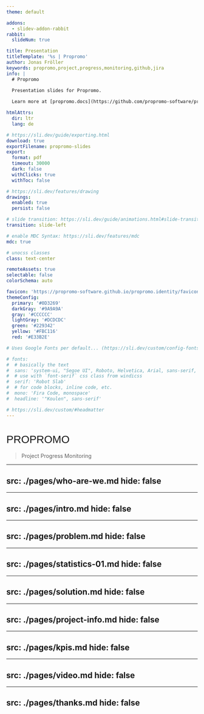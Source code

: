 ```yaml
---
theme: default

addons:
  - slidev-addon-rabbit
rabbit:
  slideNum: true

title: Presentation
titleTemplate: '%s | Propromo'
author: Jonas Fröller
keywords: propromo,project,progress,monitoring,github,jira
info: |
  # Propromo
  
  Presentation slides for Propromo.

  Learn more at [propromo.docs](https://github.com/propromo-software/propromo.docs)

htmlAttrs:
  dir: ltr
  lang: de

# https://sli.dev/guide/exporting.html
download: true
exportFilename: propromo-slides
export:
  format: pdf
  timeout: 30000
  dark: false
  withClicks: true
  withToc: false

# https://sli.dev/features/drawing
drawings:
  enabled: true
  persist: false

# slide transition: https://sli.dev/guide/animations.html#slide-transitions
transition: slide-left

# enable MDC Syntax: https://sli.dev/features/mdc
mdc: true

# unocss classes
class: text-center

remoteAssets: true
selectable: false
colorSchema: auto

favicon: 'https://propromo-software.github.io/propromo.identity/favicons/favicon.png'
themeConfig:
  primary: '#0D3269'
  darkGray: '#9A9A9A'
  gray: '#CCCCCC'
  lightGray: '#DCDCDC'
  green: '#229342'
  yellow: '#FBC116'
  red: '#E33B2E'

# Uses Google Fonts per default... (https://sli.dev/custom/config-fonts#providers, https://github.com/slidevjs/slidev/issues/1977)

# fonts:
#  # basically the text
#  sans: 'system-ui, "Segoe UI", Roboto, Helvetica, Arial, sans-serif, "Apple Color Emoji", "Segoe UI Emoji", "Segoe UI Symbol"'
#  # use with `font-serif` css class from windicss
#  serif: 'Robot Slab'
#  # for code blocks, inline code, etc.
#  mono: 'Fira Code, monospace'
#  headline: '"Koulen", sans-serif'

# https://sli.dev/custom/#headmatter
---
```


<style lang="postcss">
  @import url('https://api.fonts.coollabs.io/css2?family=Koulen&display=swap'); /* no ü, ö, ä, ß... */

  .koulen-font {
      font-family: "Koulen", sans-serif;
  }

  h1 {
    /* background: #061935; */
    @apply bg-primary text-white rounded-lg px-4 pb-2 pt-3;
      font-family: "Koulen", sans-serif;
      font-weight: 500;
      font-style: normal;
      text-transform: uppercase;
  }

  .slidev-layout h1 {
    margin-left: 0px!important;
  }
</style>

# Propromo

<blockquote class="border-l-none w-full">
  <span class="text-3xl">Project Progress Monitoring</span>
</blockquote>

---
src: ./pages/who-are-we.md
hide: false
---

---
src: ./pages/intro.md
hide: false
---

---
src: ./pages/problem.md
hide: false
---

---
src: ./pages/statistics-01.md
hide: false
---

---
src: ./pages/solution.md
hide: false
---

---
src: ./pages/project-info.md
hide: false
---

---
src: ./pages/kpis.md
hide: false
---

---
src: ./pages/video.md
hide: false
---

---
src: ./pages/thanks.md
hide: false
---
